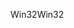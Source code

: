 <span data-ttu-id="0f1a9-101">Win32</span><span class="sxs-lookup"><span data-stu-id="0f1a9-101">Win32</span></span>